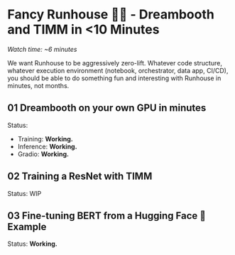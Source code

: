 # Fancy Runhouse 🧑‍🎨 - Dreambooth and TIMM in <10 Minutes

_Watch time: ~6 minutes_

We want Runhouse to be aggressively zero-lift. Whatever code
structure, whatever execution environment (notebook, 
orchestrator, data app, CI/CD), you should be able to do something fun
and interesting with Runhouse in minutes, not months.

## 01 Dreambooth on your own GPU in minutes

Status: 
* Training: **Working.**
* Inference: **Working.**
* Gradio: **Working.**

## 02 Training a ResNet with TIMM

Status: WIP

## 03 Fine-tuning BERT from a Hugging Face 🤗 Example

Status: **Working.**
